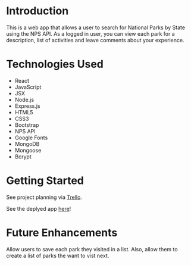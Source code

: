 # Introduction

This is a web app that allows a user to search for National Parks by State using the NPS API. As a logged in user, you can view each park for a description, list of activities and leave comments about your experience.

# Technologies Used
 
 - React
 - JavaScript
 - JSX
 - Node.js
 - Express.js
 - HTML5
 - CSS3
 - Bootstrap
 - NPS API
 - Google Fonts
 - MongoDB
 - Mongoose
 - Bcrypt

 # Getting Started

 See project planning via [Trello](https://trello.com/b/VJgcyFQa/national-park-finder).

 See the deplyed app [here](#)!

 # Future Enhancements

 Allow users to save each park they visited in a list. Also, allow them to create a list of parks the want to vist next.
